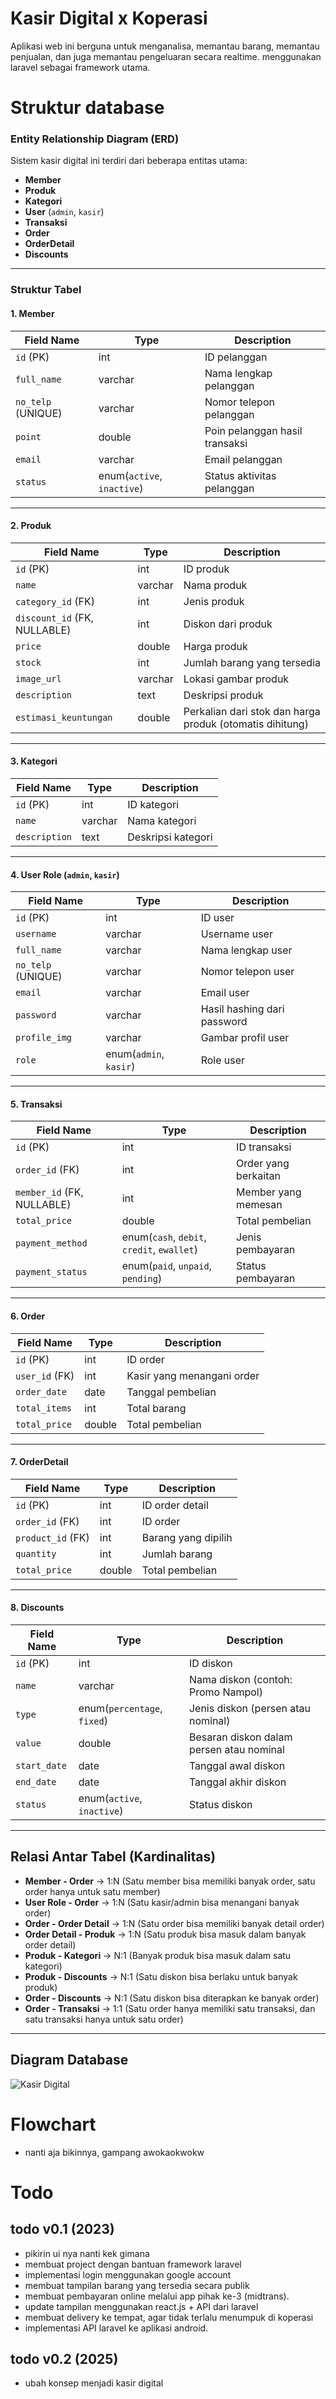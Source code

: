 
# Kasir Digital x Koperasi

Aplikasi web ini berguna untuk menganalisa, memantau barang, memantau penjualan, dan juga memantau pengeluaran secara realtime. menggunakan laravel sebagai framework utama.

# Struktur database

### Entity Relationship Diagram (ERD)
Sistem kasir digital ini terdiri dari beberapa entitas utama:
- **Member**
- **Produk**
- **Kategori**
- **User** (`admin`, `kasir`)
- **Transaksi**
- **Order**
- **OrderDetail**
- **Discounts**

---

### Struktur Tabel

#### **1. Member**
| Field Name  | Type  | Description |
|------------|-------|-------------|
| `id` (PK)  | int   | ID pelanggan |
| `full_name` | varchar | Nama lengkap pelanggan |
| `no_telp` (UNIQUE) | varchar | Nomor telepon pelanggan |
| `point` | double | Poin pelanggan hasil transaksi |
| `email` | varchar | Email pelanggan |
| `status` | enum(`active`, `inactive`) | Status aktivitas pelanggan |

---

#### **2. Produk**
| Field Name  | Type  | Description |
|------------|-------|-------------|
| `id` (PK)  | int   | ID produk |
| `name` | varchar | Nama produk |
| `category_id` (FK) | int | Jenis produk |
| `discount_id` (FK, NULLABLE) | int | Diskon dari produk |
| `price` | double | Harga produk |
| `stock` | int | Jumlah barang yang tersedia |
| `image_url` | varchar | Lokasi gambar produk |
| `description` | text | Deskripsi produk |
| `estimasi_keuntungan` | double | Perkalian dari stok dan harga produk (otomatis dihitung) |

---

#### **3. Kategori**
| Field Name  | Type  | Description |
|------------|-------|-------------|
| `id` (PK)  | int   | ID kategori |
| `name` | varchar | Nama kategori |
| `description` | text | Deskripsi kategori |

---

#### **4. User Role (`admin`, `kasir`)**
| Field Name  | Type  | Description |
|------------|-------|-------------|
| `id` (PK)  | int   | ID user |
| `username` | varchar | Username user |
| `full_name` | varchar | Nama lengkap user |
| `no_telp` (UNIQUE) | varchar | Nomor telepon user |
| `email` | varchar | Email user |
| `password` | varchar | Hasil hashing dari password |
| `profile_img` | varchar | Gambar profil user |
| `role` | enum(`admin`, `kasir`) | Role user |

---

#### **5. Transaksi**
| Field Name  | Type  | Description |
|------------|-------|-------------|
| `id` (PK)  | int   | ID transaksi |
| `order_id` (FK) | int | Order yang berkaitan |
| `member_id` (FK, NULLABLE) | int | Member yang memesan |
| `total_price` | double | Total pembelian |
| `payment_method` | enum(`cash`, `debit`, `credit`, `ewallet`) | Jenis pembayaran |
| `payment_status` | enum(`paid`, `unpaid`, `pending`) | Status pembayaran |

---

#### **6. Order**
| Field Name  | Type  | Description |
|------------|-------|-------------|
| `id` (PK)  | int   | ID order |
| `user_id` (FK) | int | Kasir yang menangani order |
| `order_date` | date | Tanggal pembelian |
| `total_items` | int | Total barang |
| `total_price` | double | Total pembelian |

---

#### **7. OrderDetail**
| Field Name  | Type  | Description |
|------------|-------|-------------|
| `id` (PK)  | int   | ID order detail |
| `order_id` (FK) | int | ID order |
| `product_id` (FK) | int | Barang yang dipilih |
| `quantity` | int | Jumlah barang |
| `total_price` | double | Total pembelian |

---

#### **8. Discounts**
| Field Name  | Type  | Description |
|------------|-------|-------------|
| `id` (PK)  | int   | ID diskon |
| `name` | varchar | Nama diskon (contoh: Promo Nampol) |
| `type` | enum(`percentage`, `fixed`) | Jenis diskon (persen atau nominal) |
| `value` | double | Besaran diskon dalam persen atau nominal |
| `start_date` | date | Tanggal awal diskon |
| `end_date` | date | Tanggal akhir diskon |
| `status` | enum(`active`, `inactive`) | Status diskon |

---

## Relasi Antar Tabel (Kardinalitas)
- **Member - Order** → 1:N (Satu member bisa memiliki banyak order, satu order hanya untuk satu member)
- **User Role - Order** → 1:N (Satu kasir/admin bisa menangani banyak order)
- **Order - Order Detail** → 1:N (Satu order bisa memiliki banyak detail order)
- **Order Detail - Produk** → 1:N (Satu produk bisa masuk dalam banyak order detail)
- **Produk - Kategori** → N:1 (Banyak produk bisa masuk dalam satu kategori)
- **Produk - Discounts** → N:1 (Satu diskon bisa berlaku untuk banyak produk)
- **Order - Discounts** → N:1 (Satu diskon bisa diterapkan ke banyak order)
- **Order - Transaksi** → 1:1 (Satu order hanya memiliki satu transaksi, dan satu transaksi hanya untuk satu order)

---

## Diagram Database
![Kasir Digital](https://github.com/user-attachments/assets/8576cabc-eb5c-4222-84d9-cb0559a7ad7a)


# Flowchart
- nanti aja bikinnya, gampang awokaokwokw

# Todo

## todo v0.1 (2023)
- pikirin ui nya nanti kek gimana
- membuat project dengan bantuan framework laravel
- implementasi login menggunakan google account
- membuat tampilan barang yang tersedia secara publik
- membuat pembayaran online melalui app pihak ke-3 (midtrans).
- update tampilan menggunakan react.js + API dari laravel
- membuat delivery ke tempat, agar tidak terlalu menumpuk di koperasi
- implementasi API laravel ke aplikasi android.

## todo v0.2 (2025)
- ubah konsep menjadi kasir digital

